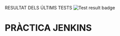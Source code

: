 RESULTAT DELS ÚLTIMS TESTS 
 ![Test result badge](https://img.shields.io/badge/test-failure-red)
# PRÀCTICA JENKINS